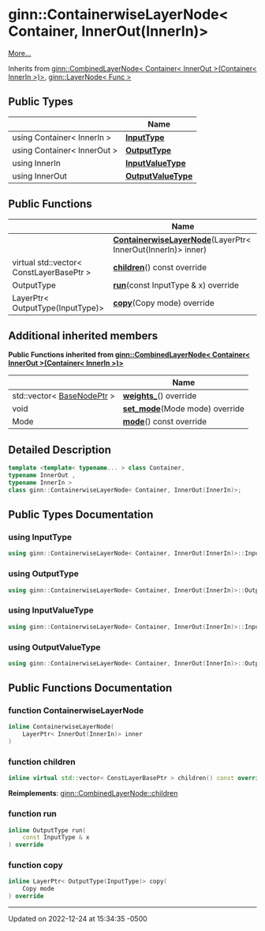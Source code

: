 # ginn::ContainerwiseLayerNode< Container, InnerOut(InnerIn)>


 [More...](#detailed-description)

Inherits from [ginn::CombinedLayerNode< Container< InnerOut >(Container< InnerIn >)>](api/Classes/classginn_1_1_combined_layer_node.md), [ginn::LayerNode< Func >](api/Classes/classginn_1_1_layer_node.md)

## Public Types

<span class="api-table">

|                | Name           |
| -------------- | -------------- |
| using Container< InnerIn > | **[InputType](api/Classes/classginn_1_1_containerwise_layer_node_3_01_container_00_01_inner_out_07_inner_in_08_4.md#using-inputtype)**  |
| using Container< InnerOut > | **[OutputType](api/Classes/classginn_1_1_containerwise_layer_node_3_01_container_00_01_inner_out_07_inner_in_08_4.md#using-outputtype)**  |
| using InnerIn | **[InputValueType](api/Classes/classginn_1_1_containerwise_layer_node_3_01_container_00_01_inner_out_07_inner_in_08_4.md#using-inputvaluetype)**  |
| using InnerOut | **[OutputValueType](api/Classes/classginn_1_1_containerwise_layer_node_3_01_container_00_01_inner_out_07_inner_in_08_4.md#using-outputvaluetype)**  |


</span>

## Public Functions

<span class="api-table">

|                | Name           |
| -------------- | -------------- |
| | **[ContainerwiseLayerNode](api/Classes/classginn_1_1_containerwise_layer_node_3_01_container_00_01_inner_out_07_inner_in_08_4.md#function-containerwiselayernode)**(LayerPtr< InnerOut(InnerIn)> inner) |
| virtual std::vector< ConstLayerBasePtr > | **[children](api/Classes/classginn_1_1_containerwise_layer_node_3_01_container_00_01_inner_out_07_inner_in_08_4.md#function-children)**() const override |
| OutputType | **[run](api/Classes/classginn_1_1_containerwise_layer_node_3_01_container_00_01_inner_out_07_inner_in_08_4.md#function-run)**(const InputType & x) override |
| LayerPtr< OutputType(InputType)> | **[copy](api/Classes/classginn_1_1_containerwise_layer_node_3_01_container_00_01_inner_out_07_inner_in_08_4.md#function-copy)**(Copy mode) override |


</span>

## Additional inherited members

</span>

**Public Functions inherited from [ginn::CombinedLayerNode< Container< InnerOut >(Container< InnerIn >)>](api/Classes/classginn_1_1_combined_layer_node.md)**

<span class="api-table">

|                | Name           |
| -------------- | -------------- |
| std::vector< [BaseNodePtr](api/Classes/classginn_1_1_ptr.md) > | **[weights_](api/Classes/classginn_1_1_combined_layer_node.md#function-weights_)**() override |
| void | **[set_mode](api/Classes/classginn_1_1_combined_layer_node.md#function-set_mode)**(Mode mode) override |
| Mode | **[mode](api/Classes/classginn_1_1_combined_layer_node.md#function-mode)**() const override |


</span>

</span>


## Detailed Description

```cpp
template <template< typename... > class Container,
typename InnerOut ,
typename InnerIn >
class ginn::ContainerwiseLayerNode< Container, InnerOut(InnerIn)>;
```

## Public Types Documentation

### using InputType

```cpp
using ginn::ContainerwiseLayerNode< Container, InnerOut(InnerIn)>::InputType =  Container<InnerIn>;
```


### using OutputType

```cpp
using ginn::ContainerwiseLayerNode< Container, InnerOut(InnerIn)>::OutputType =  Container<InnerOut>;
```


### using InputValueType

```cpp
using ginn::ContainerwiseLayerNode< Container, InnerOut(InnerIn)>::InputValueType =  InnerIn;
```


### using OutputValueType

```cpp
using ginn::ContainerwiseLayerNode< Container, InnerOut(InnerIn)>::OutputValueType =  InnerOut;
```


## Public Functions Documentation

### function ContainerwiseLayerNode

```cpp
inline ContainerwiseLayerNode(
    LayerPtr< InnerOut(InnerIn)> inner
)
```


### function children

```cpp
inline virtual std::vector< ConstLayerBasePtr > children() const override
```


**Reimplements**: [ginn::CombinedLayerNode::children](api/Classes/classginn_1_1_combined_layer_node.md#function-children)


### function run

```cpp
inline OutputType run(
    const InputType & x
) override
```


### function copy

```cpp
inline LayerPtr< OutputType(InputType)> copy(
    Copy mode
) override
```


-------------------------------

Updated on 2022-12-24 at 15:34:35 -0500